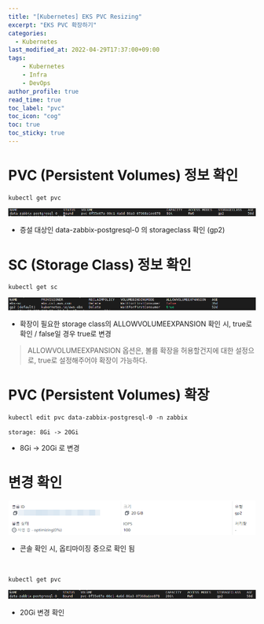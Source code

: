 ```yaml
---
title: "[Kubernetes] EKS PVC Resizing"
excerpt: "EKS PVC 확장하기"
categories: 
  - Kubernetes
last_modified_at: 2022-04-29T17:37:00+09:00
tags: 
    - Kubernetes
    - Infra
    - DevOps
author_profile: true
read_time: true
toc_label: "pvc" 
toc_icon: "cog" 
toc: true
toc_sticky: true
---
```


# PVC (Persistent Volumes) 정보 확인

```
kubectl get pvc
```

![image.png](https://github.com/youngfromseoul/youngfromseoul.github.io/blob/master/assets/images/eks-volume-1.PNG?raw=true)

* 증설 대상인 data-zabbix-postgresql-0 의 storageclass 확인 (gp2)

# SC (Storage Class) 정보 확인

```
kubectl get sc
```

![image.png](https://github.com/youngfromseoul/youngfromseoul.github.io/blob/master/assets/images/eks-volume-2.PNG?raw=true)

* 확장이 필요한 storage class의 ALLOWVOLUMEEXPANSION 확인 시, true로 확인 / false일 경우 true로 변경
> ALLOWVOLUMEEXPANSION 옵션은, 볼륨 확장을 허용할건지에 대한 설정으로, true로 설정해주어야 확장이 가능하다.

# PVC (Persistent Volumes) 확장

```
kubectl edit pvc data-zabbix-postgresql-0 -n zabbix
```

```
storage: 8Gi -> 20Gi
```

* 8Gi → 20Gi 로 변경

# 변경 확인
![image.png](https://github.com/youngfromseoul/youngfromseoul.github.io/blob/master/assets/images/eks-volume-3.PNG?raw=true)

* 콘솔 확인 시, 옵티마이징 중으로 확인 됨

<br>

```
kubectl get pvc
```

![image.png](https://github.com/youngfromseoul/youngfromseoul.github.io/blob/master/assets/images/eks-volume-4.PNG?raw=true)

* 20Gi 변경 확인